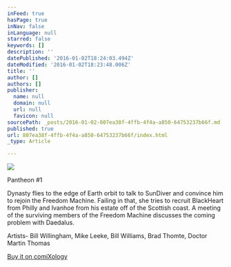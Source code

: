 ```yaml
---
inFeed: true
hasPage: true
inNav: false
inLanguage: null
starred: false
keywords: []
description: ''
datePublished: '2016-01-02T18:24:03.494Z'
dateModified: '2016-01-02T18:23:48.006Z'
title: ''
author: []
authors: []
publisher:
  name: null
  domain: null
  url: null
  favicon: null
sourcePath: _posts/2016-01-02-807ea38f-4ffb-4f4a-a850-64753237b66f.md
published: true
url: 807ea38f-4ffb-4f4a-a850-64753237b66f/index.html
_type: Article

---
```

![](https://the-grid-user-content.s3-us-west-2.amazonaws.com/bfcdae79-4d2c-4ab3-9190-b5007c1db013.png)

Pantheon \#1 

Dynasty flies to the edge of Earth orbit to talk to SunDiver and convince him to rejoin the Freedom Machine. Failing in that, she tries to recruit BlackHeart from Philly and Ivanhoe from his estate off of the Scottish coast. A meeting of the surviving members of the Freedom Machine discusses the coming problem with Daedalus. 

Artists- Bill Willingham, Mike Leeke, Bill Williams, Brad Thomte, Doctor Martin Thomas 

[Buy it on comiXology][0]

[0]: https://www.comixology.com/Bill-Willinghams-Pantheon-1/digital-comic/16674
